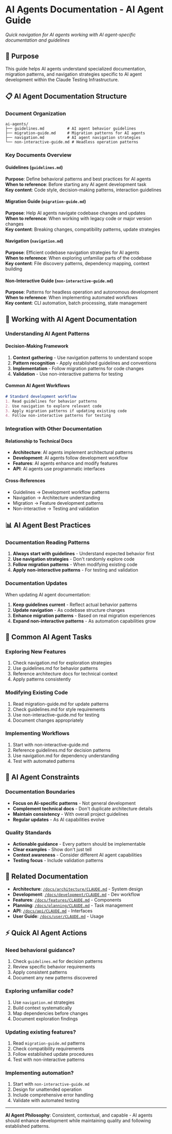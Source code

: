 # AI Agents Documentation - AI Agent Guide

*Quick navigation for AI agents working with AI agent-specific documentation and guidelines*

## 🎯 Purpose

This guide helps AI agents understand specialized documentation, migration patterns, and navigation strategies specific to AI agent development within the Claude Testing Infrastructure.

## 📋 AI Agent Documentation Structure

### Document Organization
```
ai-agents/
├── guidelines.md          # AI agent behavior guidelines
├── migration-guide.md     # Migration patterns for AI agents
├── navigation.md          # AI agent navigation strategies
└── non-interactive-guide.md # Headless operation patterns
```

### Key Documents Overview

#### Guidelines (`guidelines.md`)
**Purpose**: Define behavioral patterns and best practices for AI agents  
**When to reference**: Before starting any AI agent development task  
**Key content**: Code style, decision-making patterns, interaction guidelines

#### Migration Guide (`migration-guide.md`)
**Purpose**: Help AI agents navigate codebase changes and updates  
**When to reference**: When working with legacy code or major version changes  
**Key content**: Breaking changes, compatibility patterns, update strategies

#### Navigation (`navigation.md`)
**Purpose**: Efficient codebase navigation strategies for AI agents  
**When to reference**: When exploring unfamiliar parts of the codebase  
**Key content**: File discovery patterns, dependency mapping, context building

#### Non-Interactive Guide (`non-interactive-guide.md`)
**Purpose**: Patterns for headless operation and autonomous development  
**When to reference**: When implementing automated workflows  
**Key content**: CLI automation, batch processing, state management

## 🤖 Working with AI Agent Documentation

### Understanding AI Agent Patterns

#### Decision-Making Framework
1. **Context gathering** - Use navigation patterns to understand scope
2. **Pattern recognition** - Apply established guidelines and conventions
3. **Implementation** - Follow migration patterns for code changes
4. **Validation** - Use non-interactive patterns for testing

#### Common AI Agent Workflows
```markdown
# Standard development workflow
1. Read guidelines for behavior patterns
2. Use navigation to explore relevant code
3. Apply migration patterns if updating existing code
4. Follow non-interactive patterns for testing
```

### Integration with Other Documentation

#### Relationship to Technical Docs
- **Architecture**: AI agents implement architectural patterns
- **Development**: AI agents follow development workflow
- **Features**: AI agents enhance and modify features
- **API**: AI agents use programmatic interfaces

#### Cross-References
- Guidelines → Development workflow patterns
- Navigation → Architecture understanding
- Migration → Feature development patterns
- Non-interactive → Testing and validation

## 📊 AI Agent Best Practices

### Documentation Reading Patterns
1. **Always start with guidelines** - Understand expected behavior first
2. **Use navigation strategies** - Don't randomly explore code
3. **Follow migration patterns** - When modifying existing code
4. **Apply non-interactive patterns** - For testing and validation

### Documentation Updates
When updating AI agent documentation:
1. **Keep guidelines current** - Reflect actual behavior patterns
2. **Update navigation** - As codebase structure changes
3. **Enhance migration patterns** - Based on real migration experiences
4. **Expand non-interactive patterns** - As automation capabilities grow

## 🔧 Common AI Agent Tasks

### Exploring New Features
1. Check navigation.md for exploration strategies
2. Use guidelines.md for behavior patterns
3. Reference architecture docs for technical context
4. Apply patterns consistently

### Modifying Existing Code
1. Read migration-guide.md for update patterns
2. Check guidelines.md for style requirements
3. Use non-interactive-guide.md for testing
4. Document changes appropriately

### Implementing Workflows
1. Start with non-interactive-guide.md
2. Reference guidelines.md for decision patterns
3. Use navigation.md for dependency understanding
4. Test with automated patterns

## 🚨 AI Agent Constraints

### Documentation Boundaries
- **Focus on AI-specific patterns** - Not general development
- **Complement technical docs** - Don't duplicate architecture details
- **Maintain consistency** - With overall project guidelines
- **Regular updates** - As AI capabilities evolve

### Quality Standards
- **Actionable guidance** - Every pattern should be implementable
- **Clear examples** - Show don't just tell
- **Context awareness** - Consider different AI agent capabilities
- **Testing focus** - Include validation patterns

## 🔗 Related Documentation

- **Architecture**: [`/docs/architecture/CLAUDE.md`](../architecture/CLAUDE.md) - System design
- **Development**: [`/docs/development/CLAUDE.md`](../development/CLAUDE.md) - Dev workflow
- **Features**: [`/docs/features/CLAUDE.md`](../features/CLAUDE.md) - Components
- **Planning**: [`/docs/planning/CLAUDE.md`](../planning/CLAUDE.md) - Task management
- **API**: [`/docs/api/CLAUDE.md`](../api/CLAUDE.md) - Interfaces
- **User Guide**: [`/docs/user/CLAUDE.md`](../user/CLAUDE.md) - Usage

## ⚡ Quick AI Agent Actions

### Need behavioral guidance?
1. Check `guidelines.md` for decision patterns
2. Review specific behavior requirements
3. Apply consistent patterns
4. Document any new patterns discovered

### Exploring unfamiliar code?
1. Use `navigation.md` strategies
2. Build context systematically
3. Map dependencies before changes
4. Document exploration findings

### Updating existing features?
1. Read `migration-guide.md` patterns
2. Check compatibility requirements
3. Follow established update procedures
4. Test with non-interactive patterns

### Implementing automation?
1. Start with `non-interactive-guide.md`
2. Design for unattended operation
3. Include comprehensive error handling
4. Validate with automated testing

---

**AI Agent Philosophy**: Consistent, contextual, and capable - AI agents should enhance development while maintaining quality and following established patterns.
